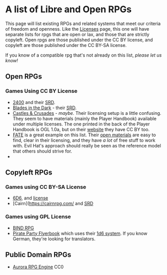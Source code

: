 # A list of Libre and Open RPGs

This page will list existing RPGs and related systems that meet our criteria of freedom and openness. Like the [Licenses](https://github.com/pinxedjacu/librerpg/blob/main/list-of-good-rpg-licenses.md) page, this one will have separate lists for rpgs that are open or lax, and those that are strictly copyleft. Open rpgs are those published under the CC BY license, and copyleft are those published under the CC BY-SA license.

If you know of a compatible rpg that's not already on this list, *please let us know!*

## Open RPGs

### Games Using CC BY License

* [2400](https://jasontocci.itch.io/2400) and their [SRD](https://jasontocci.itch.io/24xx).
* [Blades in the Dark](https://bladesinthedark.com/) - their [SRD](https://bladesinthedark.com/node/33).
* [Castles & Crusades](https://www.trolllord.com/tlgstore/#!/Castles-&-Crusades-Players-Handbook-7th-Printing-Digital-Standard-Cover/p/89198194/category=11639170) - *maybe.* Their licensing setup is a little confusing. They seem to have materials (mainly the Player Handbook) available under multiple licenses. The one printed in the back of the Player Handbook is OGL 1.0a, but on their [website](https://trolllord.com/3rd-party-publishing/) they have CC BY too.
* [FATE](https://evilhat.com/product/fate-core-system/) is a great example on this list. Their [open materials](https://www.faterpg.com/licensing/licensing-fate-cc-by/) are easy to find, clear in their licensing, and they have *a lot* of free stuff to work with. Evil Hat's approach should really be seen as the reference model that others should strive for.
* 


## Copyleft RPGs

### Games using CC BY-SA License

* [6D6](https://6d6rpg.com/reviews/), and [license](https://6d6rpg.com/share-your-pdfs/)
* [Cairn](https://cairnrpg.com/ and [SRD](https://cairnrpg.com/cairn-srd/)

### Games using GPL License

* [BIND RPG](https://gitlab.com/bindrpg/core)
* [Pirate Party Flyerbook](https://www.1w6.org/english/flyerbook-rules) which uses their [1d6 system](https://www.1w6.org/english). If you know German, they're looking for translators.


## Public Domain RPGs

* [Aurora RPG Engine](https://lynxthoughts.com/aurora/) CC0
